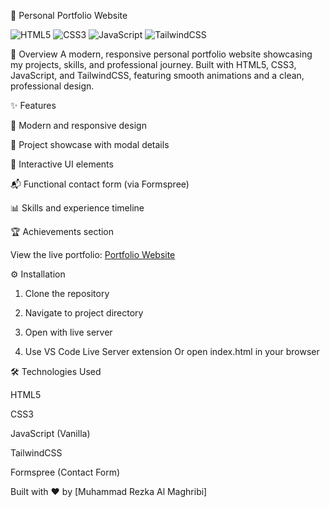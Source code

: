 🌟 Personal Portfolio Website



<img alt="HTML5" src="https://img.shields.io/badge/HTML5-E34F26?style=for-the-badge&amp;logo=html5&amp;logoColor=white">
<img alt="CSS3" src="https://img.shields.io/badge/CSS3-1572B6?style=for-the-badge&amp;logo=css3&amp;logoColor=white">
<img alt="JavaScript" src="https://img.shields.io/badge/JavaScript-F7DF1E?style=for-the-badge&amp;logo=javascript&amp;logoColor=black">
<img alt="TailwindCSS" src="https://img.shields.io/badge/Tailwind_CSS-38B2AC?style=for-the-badge&amp;logo=tailwind-css&amp;logoColor=white">

🌟 Overview
A modern, responsive personal portfolio website showcasing my projects, skills, and professional journey. Built with HTML5, CSS3, JavaScript, and TailwindCSS, featuring smooth animations and a clean, professional design.

✨ Features

🎨 Modern and responsive design


💼 Project showcase with modal details

🎯 Interactive UI elements

📬 Functional contact form (via Formspree)

📊 Skills and experience timeline

🏆 Achievements section

View the live portfolio: [Portfolio Website](https://almaghribiyya-portfolio.vercel.app/)


⚙️ Installation
1. Clone the repository
   
2. Navigate to project directory
   
4. Open with live server
   
5. Use VS Code Live Server extension
Or open index.html in your browser

🛠️ Technologies Used

HTML5

CSS3

JavaScript (Vanilla)

TailwindCSS

Formspree (Contact Form)

Built with ❤️ by [Muhammad Rezka Al Maghribi]
